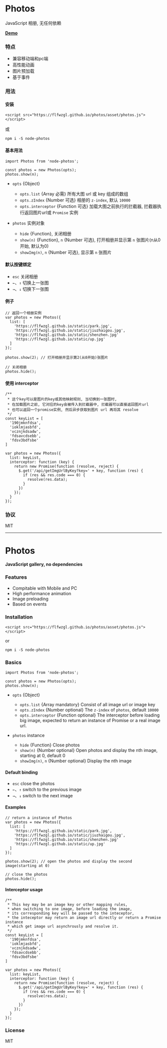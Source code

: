 # Photos
JavaScript 相册, 无任何依赖

**[Demo](https://flfwzgl.github.io/photos)**

### 特点
* 兼容移动端和pc端
* 高性能动画
* 图片预加载
* 基于事件


### 用法


#### 安装

```
<script src="https://flfwzgl.github.io/photos/asset/photos.js"></script>
```
或
```
npm i -S node-photos
```

#### 基本用法

```
import Photos from 'node-photos';

const photos = new Photos(opts);
photos.show(n);
```

* `opts` {Object}
  * `opts.list` {Array 必需} 所有大图 url 或 key 组成的数组
  * `opts.zIndex` {Number 可选} 相册的 `z-index`, 默认 `10000`
  * `opts.interceptor` {Function 可选} 加载大图之前执行的拦截器, 拦截器执行返回图片url或 `Promise` 实例


* `photos` 实例对象
  * `hide` {Function}, 关闭相册
  * `show(n)` {Function}, `n` {Number 可选}, 打开相册并显示第 `n` 张图片(n从0开始, 默认为0)
  * `showImg(n)`, `n` {Number 可选}, 显示第 `n` 张图片


#### 默认按键绑定
* `esc` 关闭相册
* `←`、`↑` 切换上一张图
* `→`、`↓` 切换下一张图


#### 例子
```
// 返回一个相册实例
var photos = new Photos({
  list: [
    'https://flfwzgl.github.io/static/park.jpg',
    'https://flfwzgl.github.io/static/jiuzhaigou.jpg',
    'https://flfwzgl.github.io/static/shenzhen.jpg'
    'https://flfwzgl.github.io/static/up.jpg'
  ]
});

photos.show(2); // 打开相册并显示第2(从0开始)张图片

// 关闭相册
photos.hide();
```


#### 使用 interceptor
```
/**
 * 这个key可以是图片的key或其他映射规则, 当切换到一张图时,
 * 在加载图片之前, 它对应的key会被传入到拦截器中, 拦截器可以直接返回图片url
 * 也可以返回一个promise实例, 然后异步获取到图片 url 再将其 resolve 
 */
const keyList = [
  '190jmknfdsa',
  'ioklmjasbfd',
  'vcznjkdsadw',
  'fdsavcdsebb',
  'fdsv3bdfsbe'
]

var photos = new Photos({
  list: keyList,
  interceptor: function (key) {
    return new Promise(function (resolve, reject) {
      $.get('/api/getImgUrlByKey?key=' + key, function (res) {
        if (res && res.code === 0) {
          resolve(res.data);
        }
      })
    });
  }
});
```


### 协议
MIT



---

# Photos

**JavaScript gallery, no dependencies**


### Features

* Compitable with Mobile and PC
* High performance animation
* Image preloading
* Based on events

### Installation

```
<script src="https://flfwzgl.github.io/photos/asset/photos.js"></script>
```
or
```
npm i -S node-photos
```
### Basics
```
import Photos from 'node-photos';

const photos = new Photos(opts);
photos.show(n);
```

* `opts` {Object}
  * `opts.list` {Array mandatory} Consist of all image url or image key
  * `opts.zIndex` {Number optional}  The `z-index` of `photos`, default `10000`
  * `opts.interceptor` {Function optional}  The interceptor before loading big image, expected to return an instance of Promise or a real image url.


* `photos` instance
  * `hide` {Function} Close photos
  * `show(n)` {Number optional} Open photos and display the nth image, starting at 0, default 0
  * `showImg(n)`, `n` {Number optional} Display the nth image


#### Default binding
* `esc` close the photos
* `←`、`↑` switch to the previous image
* `→`、`↓` switch to the next image


#### Examples
```
// return a instance of Photos
var photos = new Photos({
  list: [
    'https://flfwzgl.github.io/static/park.jpg',
    'https://flfwzgl.github.io/static/jiuzhaigou.jpg',
    'https://flfwzgl.github.io/static/shenzhen.jpg'
    'https://flfwzgl.github.io/static/up.jpg'
  ]
});

photos.show(2); // open the photos and display the second image(starting at 0)

// close the photos
photos.hide();
```


#### Interceptor usage
```
/**
 * This key may be an image key or other mapping rules,
 * when switching to one image, before loading the image,
 * its corresponding key will be passed to the inteceptor,
 * the inteceptor may return an image url directly or return a Promise instance
 * which get image url asynchrously and resolve it.
 */
const keyList = [
  '190jmknfdsa',
  'ioklmjasbfd',
  'vcznjkdsadw',
  'fdsavcdsebb',
  'fdsv3bdfsbe'
]

var photos = new Photos({
  list: keyList,
  interceptor: function (key) {
    return new Promise(function (resolve, reject) {
      $.get('/api/getImgUrlByKey?key=' + key, function (res) {
        if (res && res.code === 0) {
          resolve(res.data);
        }
      })
    });
  }
});
```

### License
MIT








